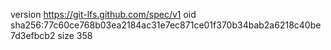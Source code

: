 version https://git-lfs.github.com/spec/v1
oid sha256:77c60ce768b03ea2184ac31e7ec871ce01f370b34bab2a6218c40be7d3efbcb2
size 358
